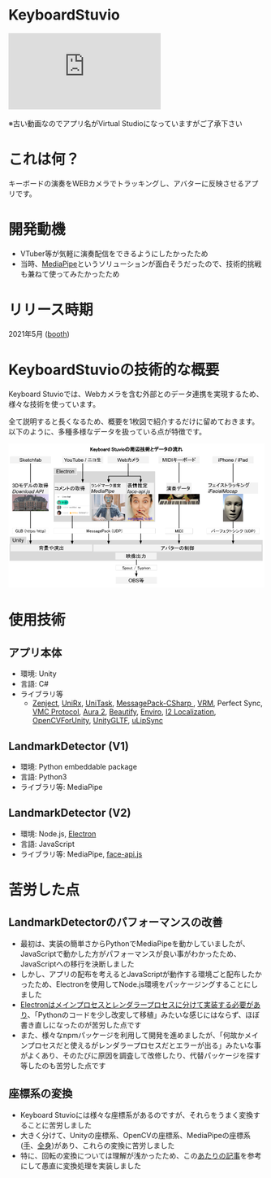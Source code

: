 # KeyboardStuvio
<div class="ratio ratio-16x9 mb-3">
    <iframe src="https://www.youtube.com/embed/CguZWeJUuKs?si=axfc4pe0Ww9_rgqH&amp;start=17" title="YouTube video player" frameborder="0" allow="accelerometer; autoplay; clipboard-write; encrypted-media; gyroscope; picture-in-picture; web-share" referrerpolicy="strict-origin-when-cross-origin" allowfullscreen></iframe>
</div>

※古い動画なのでアプリ名がVirtual Studioになっていますがご了承下さい

# これは何？
キーボードの演奏をWEBカメラでトラッキングし、アバターに反映させるアプリです。

# 開発動機
- VTuber等が気軽に演奏配信をできるようにしたかったため
- 当時、[MediaPipe](https://github.com/google-ai-edge/mediapipe)というソリューションが面白そうだったので、技術的挑戦も兼ねて使ってみたかったため

# リリース時期
2021年5月 ([booth](https://natsunatsu.booth.pm/items/2956377))

# KeyboardStuvioの技術的な概要
Keyboard Stuvioでは、Webカメラを含む外部とのデータ連携を実現するため、様々な技術を使っています。

全て説明すると長くなるため、概要を1枚図で紹介するだけに留めておきます。  
以下のように、多種多様なデータを扱っている点が特徴です。
<div class="ratio ratio-16x9 mb-3">
    <img src="./assets/dist/img/keyboard_stuvio/slide0.png">
</div>

# 使用技術
## アプリ本体
- 環境: Unity
- 言語: C#
- ライブラリ等
  - [Zenject](https://github.com/modesttree/Zenject), [UniRx](https://github.com/neuecc/UniRx), [UniTask](https://github.com/Cysharp/UniTask), [MessagePack-CSharp
](https://github.com/MessagePack-CSharp/MessagePack-CSharp), [VRM](https://github.com/vrm-c/UniVRM), Perfect Sync, [VMC Protocol](https://protocol.vmc.info/), [Aura 2](https://assetstore.unity.com/packages/tools/particles-effects/aura-2-volumetric-lighting-fog-137148), [Beautify](https://assetstore.unity.com/packages/vfx/shaders/fullscreen-camera-effects/beautify-3-advanced-post-processing-233073), [Enviro](https://assetstore.unity.com/packages/tools/particles-effects/enviro-sky-and-weather-33963), [I2 Localization](https://assetstore.unity.com/packages/tools/localization/i2-localization-14884), [OpenCVForUnity](https://assetstore.unity.com/packages/tools/integration/opencv-for-unity-21088), [UnityGLTF](https://github.com/KhronosGroup/UnityGLTF), [uLipSync](https://github.com/hecomi/uLipSync)

## LandmarkDetector (V1)
- 環境: Python embeddable package
- 言語: Python3
- ライブラリ等: MediaPipe
## LandmarkDetector (V2)
- 環境: Node.js, [Electron](https://www.electronjs.org/ja/)
- 言語: JavaScript
- ライブラリ等: MediaPipe, [face-api.js](https://github.com/justadudewhohacks/face-api.js)

# 苦労した点
## LandmarkDetectorのパフォーマンスの改善
- 最初は、実装の簡単さからPythonでMediaPipeを動かしていましたが、JavaScriptで動かした方がパフォーマンスが良い事がわかったため、JavaScriptへの移行を決断しました
- しかし、アプリの配布を考えるとJavaScriptが動作する環境ごと配布したかったため、Electronを使用してNode.js環境をパッケージングすることにしました
- [Electronはメインプロセスとレンダラープロセスに分けて実装する必要があり](https://www.electronjs.org/ja/docs/latest/tutorial/process-model)、「Pythonのコードを少し改変して移植」みたいな感じにはならず、ほぼ書き直しになったのが苦労した点です
- また、様々なnpmパッケージを利用して開発を進めましたが、「何故かメインプロセスだと使えるがレンダラープロセスだとエラーが出る」みたいな事がよくあり、そのたびに原因を調査して改修したり、代替パッケージを探す等したのも苦労した点です

## 座標系の変換
- Keyboard Stuvioには様々な座標系があるのですが、それらをうまく変換することに苦労しました
- 大きく分けて、Unityの座標系、OpenCVの座標系、MediaPipeの座標系([手](https://ai.google.dev/edge/mediapipe/solutions/vision/hand_landmarker/web_js?hl=ja#handle_and_display_results)、[全身](https://ai.google.dev/edge/mediapipe/solutions/vision/pose_landmarker/web_js?hl=ja#handle_and_display_results))があり、これらの変換に苦労しました
- 特に、回転の変換については理解が浅かったため、この[あたりの記事](https://qiita.com/drken/items/0639cf34cce14e8d58a5)を参考にして愚直に変換処理を実装しました
